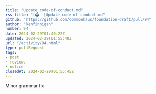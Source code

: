 ```yaml
---
title: "Update code-of-conduct.md"
rss-title: "[🗳️  ]Update code-of-conduct.md"
github: "https://github.com/commonhaus/foundation-draft/pull/94"
author: "kenfinnigan"
number: 94
date: 2024-02-29T01:40:22Z
updated: 2024-02-29T01:55:48Z
url: "/activity/94.html"
type: pullRequest
tags:
- post
- reviews
- notice
closedAt: 2024-02-29T01:55:45Z
---
```

Minor grammar fix

<!-- If you create a pull request that modifies policies or bylaws,
the description will be used in an email to the announcement list.
Explain your changes and hook a reviewer... -->

